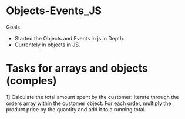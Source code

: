 # Objects-Events_JS
Goals
- Started the Objects and Events in js in Depth.
- Currentely in objects in JS.

# Tasks for arrays and objects (comples)
1] Calculate the total amount spent by the customer:
   Iterate through the orders array within the customer object.
   For each order, multiply the product price by the quantity and add it to a running total.
